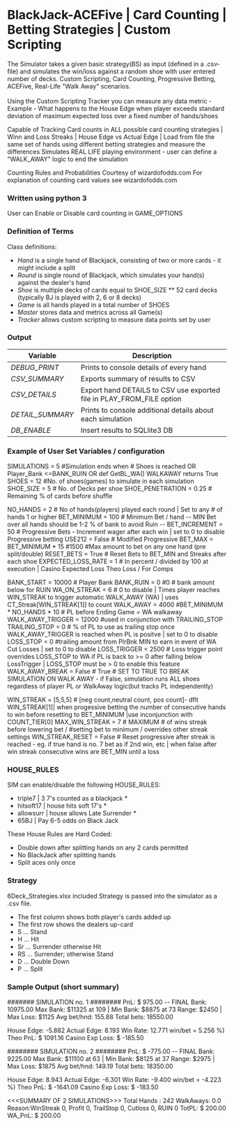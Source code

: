 BlackJack-ACEFive | Card Counting | Betting Strategies | Custom Scripting
==============================================
The Simulator takes a given basic strategy(BS) as input (defined in a .csv-file) and simulates the win/loss against a random shoe with user entered number of decks.   Custom Scripting, Card Counting, Progressive Betting, ACEFive, Real-Life "Walk Away" scenarios.
<br><br>Using the Custom Scripting Tracker you can measure any data metric - Example - What happens to the House Edge when player exceeds standard deviation of maximum expected loss over a fixed number of hands/shoes

Capable of Tracking Card counts in ALL possible card counting strategies | Winn and Loss Streaks | House Edge vs Actual Edge | Load from file the same set of hands using different betting strategies and measure the differences
Simulates REAL LIFE playing environment - user can define a "WALK_AWAY" logic to end the simulation


Counting Rules and Probabilities Courtesy of wizardofodds.com
For explanation of counting card values see wizardofodds.com

### Written using python 3
User can Enable or Disable card counting in GAME_OPTIONS 

### Definition of Terms

Class definitions:
* *Hand* is a single hand of Blackjack, consisting of two or more cards - it might include a split
* *Round* is single round of Blackjack, which simulates your hand(s) against the dealer's hand
* *Shoe* is multiple decks of cards equal to SHOE_SIZE ** 52 card decks (typically BJ is played with 2, 6 or 8 decks)
* *Game* is all hands played in a total number of SHOES
* *Master* stores data and metrics across all Game(s)
* *Tracker* allows custom scripting to measure data points set by user

### Output 
| Variable        | Description         |
| ------------- |-------------|
| *DEBUG_PRINT* | Prints to console details of every hand
| *CSV_SUMMARY* | Exports summary of results to CSV 
| *CSV_DETAILS* | Export hand DETAILS to CSV  use exported file in PLAY_FROM_FILE option 
| *DETAIL_SUMMARY* | Prints to console additional details about each simulation 
| *DB_ENABLE* | Insert results to SQLlite3 DB

### Example of User Set Variables / configuration

SIMULATIONS = 5 #Simulation ends when # Shoes is reached OR Player_Bank <=BANK_RUIN OR def GetBL_WA() WALKAWAY returns True
SHOES = 12 #No. of shoes(games) to simulate in each simulation
SHOE_SIZE = 5 # No. of Decks per shoe
SHOE_PENETRATION = 0.25 # Remaining % of cards before shuffle 

NO_HANDS = 2 # No of hands(players) played each round | Set to any # of hands 1 or higher
BET_MINIMUM = 100  # Minimum Bet / hand -- MIN Bet over all hands should be 1-2 % of bank to avoid Ruin --
BET_INCREMENT = 50 # Progressive Bets - Increment wager after each win | set to 0 to disable Progressive betting
USE212 = False # Modified Progressive 
BET_MAX =  BET_MINIMUM * 15 #1500 #Max amount to bet on any one hand (pre split/double)
RESET_BETS = True # Reset Bets to BET_MIN and Streaks after each shoe
EXPECTED_LOSS_RATE = 1 # In percent / divided by 100 at execution | Casino Expected Loss  Theo Loss / For Comps

BANK_START = 10000 # Player Bank
BANK_RUIN =  0 #0 # bank amount below for RUIN
WA_ON_STREAK = 6 # 0 to disable | Times player reaches WIN_STREAK to trigger automatic WALK_AWAY (WA) | uses CT_Streak[WIN_STREAK[1]] to count
WALK_AWAY =  4000 #BET_MINIMUM * NO_HANDS * 10 # PL before Ending Game = WA walkaway
WALK_AWAY_TRIGGER =  12000 #used in conjunction with TRAILING_STOP
TRAILING_STOP = 0 # % of PL to use as trailing stop once WALK_AWAY_TRIGGER is reached when PL is positve | set to 0 to disable
LOSS_STOP = 0 #trailing amount from PlrBnk MIN to earn in event of WA Cut Losses | set to 0 to disable
LOSS_TRIGGER = 2500 # Loss trigger point overrides LOSS_STOP to WA if PL is back to >= 0 after falling below LossTrigger | LOSS_STOP must be > 0 to enable this feature
WALK_AWAY_BREAK = False # True # SET TO TRUE TO BREAK SIMULATION ON WALK AWAY - if False, simulation runs ALL shoes regardless of player PL or WalkAway logic(but tracks PL independently)

WIN_STREAK = [5,5,5]  # [neg count,neutral count, pos count]- dflt WIN_STREAK[1]| when progessive betting the number of consecutive hands to win before resetting to BET_MINIMUM |use inconjunction with COUNT_TIER[0] 
MAX_WIN_STREAK = 7 # MAXIMUM # of wins streak before lowering bet / #setting bet to minimum / overrides other streak settings
WIN_STREAK_RESET = False # Reset progressive after streak is reached - eg. if true hand is no. 7 bet as if 2nd win, etc | when false after win streak consecutive wins are BET_MIN until a loss


### HOUSE_RULES

SIM can enable/disable the following HOUSE_RULES:

* triple7 | 3 7's counted as a blackjack *
* hitsoft17 | house hits soft 17's *
* allowsurr | house allows Late Surrender *
* 65BJ | Pay 6-5 odds on Black Jack

These House Rules are Hard Coded:

* Double down after splitting hands on any 2 cards permitted
* No BlackJack after splitting hands
* Split aces only once
    
### Strategy

6Deck_Strategies.xlsx included
Strategy is passed into the simulator as a .csv file. 

* The first column shows both player's cards added up
* The first row shows the dealers up-card
* S ... Stand
* H ... Hit
* Sr ... Surrender otherwise Hit
* RS ... Surrender; otherwise Stand
* D ... Double Down
* P ... Split

### Sample Output (short summary)

####### SIMULATION no. 1 ########
PnL: $ 975.00 -- FINAL Bank: 10975.00
Max Bank: $11325 at 109 | Min Bank: $8875 at 73
Range: $2450 | Max Loss: $1125
Avg bet/hnd: 155.88  Total bets: 18550.00

House Edge: -5.882
Actual Edge: 8.193
Win Rate: 12.771
win/bet = 5.256 %)
Theo PnL: $ 1091.16
Casino Exp Loss: $ -185.50

######## SIMULATION no. 2 ########
PnL: $ -775.00 -- FINAL Bank: 9225.00
Max Bank: $11100 at 63 | Min Bank: $8125 at 37
Range: $2975 | Max Loss: $1875
Avg bet/hnd: 149.19  Total bets: 18350.00

House Edge: 8.943
Actual Edge: -6.301
Win Rate: -9.400
win/bet = -4.223 %)
Theo PnL: $ -1641.09
Casino Exp Loss: $ -183.50

<<<SUMMARY OF 2 SIMULATIONS>>>
Total Hands : 242
WalkAways: 0.0 Reason:WinStreak 0, Profit 0, TrailStop 0, Cutloss 0, RUIN 0 
TotPL: $ 200.00  WA_PnL: $ 200.00 
